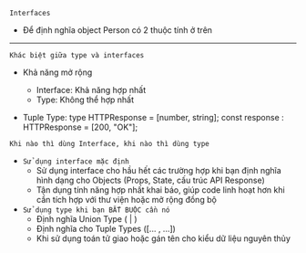`Interfaces`
-   Để định nghĩa object Person có 2 thuộc tính ở trên

_____________________________________________________________________________
`Khác biệt giữa type và interfaces`
-   Khả năng mở rộng
    + Interface: Khả năng hợp nhất
    + Type:     Không thể hợp nhất

-   Tuple Type:
    type HTTPResponse = [number, string];
    const response : HTTPResponse = [200, "OK"];

`Khi nào thì dùng Interface, khi nào thì dùng type`
-   `Sử dụng interface mặc định`
    +   Sử dụng interface cho hầu hết các trường hợp khi bạn định nghĩa hình dạng cho Objects (Props, State, cấu trúc API Response)
    +   Tận dụng tính năng hợp nhất khai báo, giúp code linh hoạt hơn khi cần tích hợp với thư viện hoặc mở rộng đồng bộ
-   `Sử dụng type khi bạn BẮT BUỘC cần nó`
    +   Định nghĩa Union Type ( | )
    +   Định nghĩa cho Tuple Types ([... , ...])
    +   Khi sử dụng toán tử giao hoặc gán tên cho kiểu dữ liệu nguyên thủy